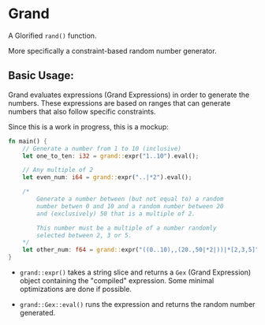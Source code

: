 # Grand

A Glorified `rand()` function.

More specifically a constraint-based random number generator.

## Basic Usage:

Grand evaluates expressions (Grand Expressions) in order to generate the numbers. These expressions are based on ranges that can generate numbers that also follow specific constraints.

Since this is a work in progress, this is a mockup:

```rust
fn main() {
    // Generate a number from 1 to 10 (inclusive)
    let one_to_ten: i32 = grand::expr("1..10").eval();

    // Any multiple of 2
    let even_num: i64 = grand::expr("..|*2").eval();

    /*
        Generate a number between (but not equal to) a random
        number betwen 0 and 10 and a random number between 20 
        and (exclusively) 50 that is a multiple of 2.

        This number must be a multiple of a number randomly
        selected between 2, 3 or 5.
    */
    let other_num: f64 = grand::expr("((0..10),,(20.,50|*2|))|*[2,3,5]").eval();
}
```

- `grand::expr()` takes a string slice and returns a `Gex` (Grand Expression) object containing the "compiled" expression. Some minimal optimizations are done if possible.

- `grand::Gex::eval()` runs the expression and returns the random number generated.